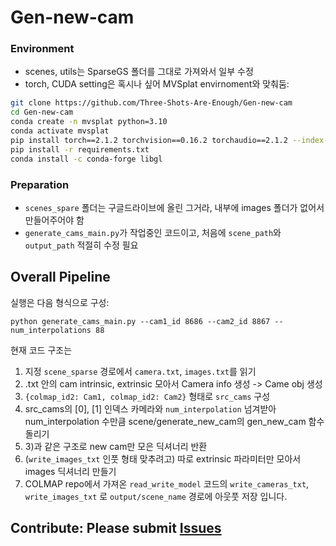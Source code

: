 # Gen-new-cam

### Environment
* scenes, utils는 SparseGS 폴더를 그대로 가져와서 일부 수정
* torch, CUDA setting은 혹시나 싶어 MVSplat envirnoment와 맞춰둠:
```bash
git clone https://github.com/Three-Shots-Are-Enough/Gen-new-cam
cd Gen-new-cam
conda create -n mvsplat python=3.10
conda activate mvsplat
pip install torch==2.1.2 torchvision==0.16.2 torchaudio==2.1.2 --index-url https://download.pytorch.org/whl/cu118
pip install -r requirements.txt
conda install -c conda-forge libgl
```


### Preparation
* `scenes_spare` 폴더는 구글드라이브에 올린 그거라, 내부에 images 폴더가 없어서 만들어주어야 함
* `generate_cams_main.py`가 작업중인 코드이고, 처음에 `scene_path`와 `output_path` 적절히 수정 필요

## Overall Pipeline
실행은 다음 형식으로 구성:
```
python generate_cams_main.py --cam1_id 8686 --cam2_id 8867 --num_interpolations 88
```


현재 코드 구조는
1) 지정 `scene_sparse` 경로에서 `camera.txt`, `images.txt`를 읽기
2) .txt 안의 cam intrinsic, extrinsic 모아서 Camera info 생성 -> Came obj 생성
3) `{colmap_id2: Cam1, colmap_id2: Cam2}` 형태로 `src_cams` 구성
4) src_cams의 [0], [1] 인덱스 카메라와 `num_interpolation` 넘겨받아 num_interpolation 수만큼 scene/generate_new_cam의 gen_new_cam 함수 돌리기
5) 3)과 같은 구조로 new cam만 모은 딕셔너리 반환
6) (`write_images_txt` 인풋 형태 맞추려고) 따로 extrinsic 파라미터만 모아서 images 딕셔너리 만들기
7) COLMAP repo에서 가져온 `read_write_model` 코드의 `write_cameras_txt`, `write_images_txt` 로 `output/scene_name` 경로에 아웃풋 저장
입니다.

## Contribute: Please submit [Issues](https://github.com/Three-Shots-Are-Enough/Gen-new-cam/issues)
 
